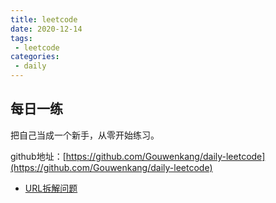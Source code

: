 ```yaml
---
title: leetcode
date: 2020-12-14
tags:
 - leetcode
categories: 
 - daily
---
```


## 每日一练
把自己当成一个新手，从零开始练习。

github地址：[https://github.com/Gouwenkang/daily-leetcode](https://github.com/Gouwenkang/daily-leetcode)

+ [URL拆解问题](/leetcode/01.URL拆解问题.html)